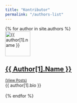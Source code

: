 ```yaml
---
title: "Kontributor"
permalink: "/authors-list"
---
```


<div class="row gap-y listrecent listrecent listauthor">
    {% for author in site.authors %}
        <div class="item-author">
            <div class="pt-4 border rounded">
            <div class="row">
            <div class="col-md-3 mb-4 mb-md-0"><img alt="{{ author[1].name }}" src="{{site.url}}{{ author[1].avatar }}" class="rounded-circle" height="80" width="80"></div>
            <div class="col-md-9">
            <a href="{{site.url}}/author-{{ author[1].slug | slugify }}">
            <h2 class="text-dark mb-0" style="text-transform: capitalize;"> {{ author[1].name }} </h2> </a>
             <a href="{{site.url}}/author-{{ author[1].slug | slugify }}">
                 <small class="d-inline-block mt-1 mb-3 font-weight-normal">(View Posts)</small></a>
            <div class="excerpt">{{ author[1].bio }}</div>
            <div class="icon-block mt-3 d-flex justify-content-between">  
            <div>
            <a target="_blank" href="https://twitter.com/{{ author[1].twitter }}"><i class="fa fa-twitter text-muted" aria-hidden="true"></i></a>  &nbsp;
            <a target="_blank" href="{{ author[1].site }}"><i class="fa fa-globe text-muted" aria-hidden="true"></i></a> &nbsp; 
                <a target="_blank" href="https://www.facebook.com/{{ author[1].facebook }}"><i class="fa fa-facebook text-muted" aria-hidden="true"></i></a> &nbsp;
            </div>
            </div>
            </div>
            </div>
            </div>
        </div>
    {% endfor %}
    </div>

